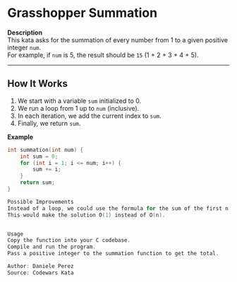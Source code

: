 # Grasshopper Summation

**Description**  
This kata asks for the summation of every number from 1 to a given positive integer `num`.  
For example, if `num` is 5, the result should be `15` (1 + 2 + 3 + 4 + 5).

---

## How It Works

1. We start with a variable `sum` initialized to 0.
2. We run a loop from 1 up to `num` (inclusive).
3. In each iteration, we add the current index to `sum`.
4. Finally, we return `sum`.

**Example**  
```c
int summation(int num) {
    int sum = 0;
    for (int i = 1; i <= num; i++) {
        sum += i;
    }
    return sum;
}

Possible Improvements
Instead of a loop, we could use the formula for the sum of the first n natural numbers. 
This would make the solution O(1) instead of O(n).


Usage
Copy the function into your C codebase.
Compile and run the program.
Pass a positive integer to the summation function to get the total.

Author: Daniele Perez
Source: Codewars Kata

